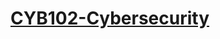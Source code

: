 # <a href="https://www.codepath.org/courses/cybersecurity" target="_blank">CYB102-Cybersecurity</a>


